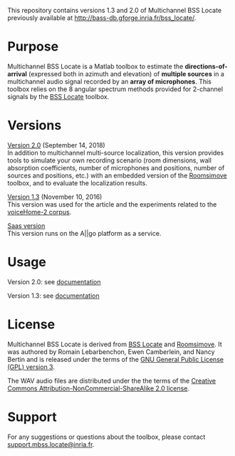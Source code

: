 This repository contains versions 1.3 and 2.0 of Multichannel BSS Locate previously available at http://bass-db.gforge.inria.fr/bss_locate/.

# Purpose
Multichannel BSS Locate is a Matlab toolbox to estimate the **directions-of-arrival** (expressed both in azimuth and elevation) of **multiple sources** in a multichannel audio signal recorded by an **array of microphones**. This toolbox relies on the 8 angular spectrum methods provided for 2-channel signals by the [BSS Locate](https://gitlab.inria.fr/bass-db/bss_locate) toolbox.

# Versions
[Version 2.0](v2.0) (September 14, 2018)  
In addition to multichannel multi-source localization, this version provides tools to simulate your own recording scenario (room dimensions, wall absorption coefficients, number of microphones and positions, number of sources and positions, etc.) with an embedded version of the [Roomsimove](http://homepages.loria.fr/evincent/software/Roomsimove_1.4.zip) toolbox, and to evaluate the localization results.

[Version 1.3](v1.3) (November 10, 2016)  
This version was used for the article and the experiments related to the [voiceHome-2 corpus](http://voice-home.gforge.inria.fr/voiceHome-2_corpus.html).

[Saas version](https://allgo.inria.fr/app/multichannelbsslocate)  
This version runs on the A||go platform as a service.


# Usage
Version 2.0: see [documentation](v2.0/doc/Multi-channel%20BSS%20Locate%20User%20Guide.pdf)

Version 1.3: see [documentation](v1.3/doc/Multi-channel%20BSS%20Locate%20User%20Guide.pdf)

# License
Multichannel BSS Locate is derived from [BSS Locate](https://gitlab.inria.fr/bass-db/bss_locate) and [Roomsimove](http://homepages.loria.fr/evincent/software/Roomsimove_1.4.zip). It was authored by Romain Lebarbenchon, Ewen Camberlein, and Nancy Bertin and is released under the terms of the [GNU General Public License (GPL) version 3](https://www.gnu.org/licenses/gpl-3.0.en.html).

The WAV audio files are distributed under the the terms of the [Creative Commons Attribution-NonCommercial-ShareAlike 2.0 license](http://creativecommons.org/licenses/by-nc-sa/2.0/).

# Support
For any suggestions or questions about the toolbox, please contact [support.mbss.locate@inria.fr](mailto:support.mbss.locate@inria.fr).